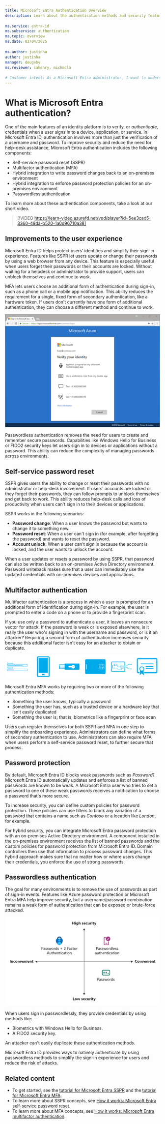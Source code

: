 ```yaml
---
title: Microsoft Entra Authentication Overview
description: Learn about the authentication methods and security features for user sign-ins with Microsoft Entra ID.

ms.service: entra-id
ms.subservice: authentication
ms.topic: overview
ms.date: 03/04/2025

ms.author: justinha
author: justinha
manager: dougeby
ms.reviewer: sahenry, michmcla

# Customer intent: As a Microsoft Entra administrator, I want to understand which Microsoft Entra features I can use to help secure sign-in and make the user authentication process safe and easy.
---
```

# What is Microsoft Entra authentication?

One of the main features of an identity platform is to verify, or *authenticate*, credentials when a user signs in to a device, application, or service. In Microsoft Entra ID, authentication involves more than just the verification of a username and password. To improve security and reduce the need for help-desk assistance, Microsoft Entra authentication includes the following components:

* Self-service password reset (SSPR)
* Multifactor authentication (MFA)
* Hybrid integration to write password changes back to an on-premises environment
* Hybrid integration to enforce password protection policies for an on-premises environment
* Passwordless authentication

To learn more about these authentication components, take a look at our short video.

> [!VIDEO https://learn-video.azurefd.net/vod/player?id=5ee3cad5-3360-48da-b520-1a0d96710a38]

## Improvements to the user experience

Microsoft Entra ID helps protect users' identities and simplify their sign-in experience. Features like SSPR let users update or change their passwords by using a web browser from any device. This feature is especially useful when users forget their passwords or their accounts are locked. Without waiting for a helpdesk or administrator to provide support, users can unblock themselves and continue to work.

MFA lets users choose an additional form of authentication during sign-in, such as a phone call or a mobile app notification. This ability reduces the requirement for a single, fixed form of secondary authentication, like a hardware token. If users don't currently have one form of additional authentication, they can choose a different method and continue to work.

![Screenshot that shows authentication methods in use at the sign-in screen.](media/concept-authentication-methods/overview-login.png)

Passwordless authentication removes the need for users to create and remember secure passwords. Capabilities like Windows Hello for Business or FIDO2 security keys let users sign in to devices or applications without a password. This ability can reduce the complexity of managing passwords across environments.

## Self-service password reset

SSPR gives users the ability to change or reset their passwords with no administrator or help-desk involvement. If users' accounts are locked or they forget their passwords, they can follow prompts to unblock themselves and get back to work. This ability reduces help-desk calls and loss of productivity when users can't sign in to their devices or applications.

SSPR works in the following scenarios:

* **Password change**: When a user knows the password but wants to change it to something new.
* **Password reset**: When a user can't sign in (for example, after forgetting the password) and wants to reset the password.
* **Account unlock**: When a user can't sign in because the account is locked, and the user wants to unlock the account.

When a user updates or resets a password by using SSPR, that password can also be written back to an on-premises Active Directory environment. Password writeback makes sure that a user can immediately use the updated credentials with on-premises devices and applications.

<a name='azure-ad-multi-factor-authentication'></a>

## Multifactor authentication

Multifactor authentication is a process in which a user is prompted for an additional form of identification during sign-in. For example, the user is prompted to enter a code on a phone or to provide a fingerprint scan.

If you use only a password to authenticate a user, it leaves an nonsecure vector for attack. If the password is weak or is exposed elsewhere, is it really the user who's signing in with the username and password, or is it an attacker? Requiring a second form of authentication increases security because this additional factor isn't easy for an attacker to obtain or duplicate.

![Conceptual diagram of the various forms of multifactor authentication.](./media/concept-mfa-howitworks/methods.png)

Microsoft Entra MFA works by requiring two or more of the following authentication methods:

* Something the user knows, typically a password
* Something the user has, such as a trusted device or a hardware key that isn't easily duplicated
* Something the user is; that is, biometrics like a fingerprint or face scan

Users can register themselves for both SSPR and MFA in one step to simplify the onboarding experience. Administrators can define what forms of secondary authentication to use. Administrators can also require MFA when users perform a self-service password reset, to further secure that process.

## Password protection

By default, Microsoft Entra ID blocks weak passwords such as *Password1*. Microsoft Entra ID automatically updates and enforces a list of banned passwords are known to be weak. A Microsoft Entra user who tries to set a password to one of these weak passwords receives a notification to choose a password that's more secure.

To increase security, you can define custom policies for password protection. These policies can use filters to block any variation of a password that contains a name such as *Contoso* or a location like *London*, for example.

For hybrid security, you can integrate Microsoft Entra password protection with an on-premises Active Directory environment. A component installed in the on-premises environment receives the list of banned passwords and the custom policies for password protection from Microsoft Entra ID. Domain controllers then use that information to process password changes. This hybrid approach makes sure that no matter how or where users change their credentials, you enforce the use of strong passwords.

## Passwordless authentication

The goal for many environments is to remove the use of passwords as part of sign-in events. Features like Azure password protection or Microsoft Entra MFA help improve security, but a username/password combination remains a weak form of authentication that can be exposed or brute-force attacked.

![Diagram that illustrates security versus convenience with the authentication process that leads to passwordless sign-in.](./media/concept-authentication-passwordless/passwordless-convenience-security.png)

When users sign in passwordlessly, they provide credentials by using methods like:

* Biometrics with Windows Hello for Business.
* A FIDO2 security key.

An attacker can't easily duplicate these authentication methods.

Microsoft Entra ID provides ways to natively authenticate by using passwordless methods to simplify the sign-in experience for users and reduce the risk of attacks.  

## Related content

* To get started, see the [tutorial for Microsoft Entra SSPR][tutorial-sspr] and the [tutorial for Microsoft Entra MFA][tutorial-azure-mfa].
* To learn more about SSPR concepts, see [How it works: Microsoft Entra self-service password reset][concept-sspr].
* To learn more about MFA concepts, see [How it works: Microsoft Entra multifactor authentication][concept-mfa].

<!-- INTERNAL LINKS -->
[tutorial-sspr]: tutorial-enable-sspr.md
[tutorial-azure-mfa]: tutorial-enable-azure-mfa.md
[concept-sspr]: concept-sspr-howitworks.md
[concept-mfa]: concept-mfa-howitworks.md
